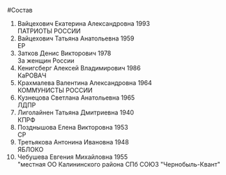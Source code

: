 #Состав
1. Вайцехович Екатерина Александровна 1993   
    ПАТРИОТЫ РОССИИ
2. Вайцехович Татьяна Анатольевна 1959   
    ЕР
3. Затков Денис Викторович 1978   
    За женщин России
4. Кенигсберг Алексей Владимирович 1986   
    КаРОВАЧ
5. Крахмалева Валентина Александровна 1964   
    КОММУНИСТЫ РОССИИ
6. Кузнецова Светлана Анатольевна 1965   
    ЛДПР
7. Лиголайнен Татьяна Дмитриевна 1940   
    КПРФ
8. Позднышова Елена Викторовна 1953   
    СР
9. Третьякова Антонина Ивановна 1948   
    ЯБЛОКО
10. Чебушева Евгения Михайловна 1955   
    "местная ОО Калининского района СПб СОЮЗ "Чернобыль-Квант"
